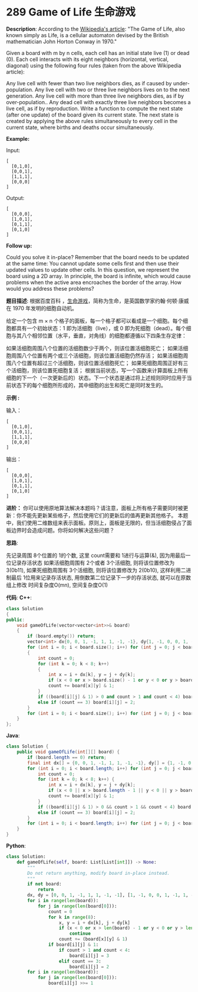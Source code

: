 # 289 Game of Life 生命游戏

__Description__:
According to the [Wikipedia's article](https://en.wikipedia.org/wiki/Conway%27s_Game_of_Life): "The Game of Life, also known simply as Life, is a cellular automaton devised by the British mathematician John Horton Conway in 1970."

Given a board with m by n cells, each cell has an initial state live (1) or dead (0). Each cell interacts with its eight neighbors (horizontal, vertical, diagonal) using the following four rules (taken from the above Wikipedia article):

Any live cell with fewer than two live neighbors dies, as if caused by under-population.
Any live cell with two or three live neighbors lives on to the next generation.
Any live cell with more than three live neighbors dies, as if by over-population..
Any dead cell with exactly three live neighbors becomes a live cell, as if by reproduction.
Write a function to compute the next state (after one update) of the board given its current state. The next state is created by applying the above rules simultaneously to every cell in the current state, where births and deaths occur simultaneously.

__Example:__

Input:

```text
[
  [0,1,0],
  [0,0,1],
  [1,1,1],
  [0,0,0]
]
```

Output:

```text
[
  [0,0,0],
  [1,0,1],
  [0,1,1],
  [0,1,0]
]
```

__Follow up:__

Could you solve it in-place? Remember that the board needs to be updated at the same time: You cannot update some cells first and then use their updated values to update other cells.
In this question, we represent the board using a 2D array. In principle, the board is infinite, which would cause problems when the active area encroaches the border of the array. How would you address these problems?

__题目描述__:
根据百度百科 ，[生命游戏](https://baike.baidu.com/item/%E7%94%9F%E5%91%BD%E6%B8%B8%E6%88%8F/2926434?fr=aladdin)，简称为生命，是英国数学家约翰·何顿·康威在 1970 年发明的细胞自动机。

给定一个包含 m × n 个格子的面板，每一个格子都可以看成是一个细胞。每个细胞都具有一个初始状态：1 即为活细胞（live），或 0 即为死细胞（dead）。每个细胞与其八个相邻位置（水平，垂直，对角线）的细胞都遵循以下四条生存定律：

如果活细胞周围八个位置的活细胞数少于两个，则该位置活细胞死亡；
如果活细胞周围八个位置有两个或三个活细胞，则该位置活细胞仍然存活；
如果活细胞周围八个位置有超过三个活细胞，则该位置活细胞死亡；
如果死细胞周围正好有三个活细胞，则该位置死细胞复活；
根据当前状态，写一个函数来计算面板上所有细胞的下一个（一次更新后的）状态。下一个状态是通过将上述规则同时应用于当前状态下的每个细胞所形成的，其中细胞的出生和死亡是同时发生的。

__示例 :__

输入：

```text
[
  [0,1,0],
  [0,0,1],
  [1,1,1],
  [0,0,0]
]
```

输出：

```text
[
  [0,0,0],
  [1,0,1],
  [0,1,1],
  [0,1,0]
]
```

__进阶：__
你可以使用原地算法解决本题吗？请注意，面板上所有格子需要同时被更新：你不能先更新某些格子，然后使用它们的更新后的值再更新其他格子。
本题中，我们使用二维数组来表示面板。原则上，面板是无限的，但当活细胞侵占了面板边界时会造成问题。你将如何解决这些问题？

__思路__:

先记录周围 8个位置的 1的个数, 这里 count需要和 1进行与运算(&), 因为用最后一位记录存活状态
如果活细胞周围有 2个或者 3个活细胞, 则将该位置修改为 3(0b11),
如果死细胞周围有 3个活细胞, 则将该位置修改为 2(0b10),
这样利用二进制最后 1位用来记录存活状态, 用倒数第二位记录下一步的存活状态, 就可以在原数组上修改
时间复杂度O(mn), 空间复杂度O(1)

__代码__:
__C++__:

```C++
class Solution 
{
public:
    void gameOfLife(vector<vector<int>>& board) 
    {
        if (board.empty()) return;
        vector<int> dx{0, 0, 1, -1, 1, 1, -1, -1}, dy{1, -1, 0, 0, 1, -1, 1, -1};; 
        for (int i = 0; i < board.size(); i++) for (int j = 0; j < board[0].size(); j++) 
        {
            int count = 0;
            for (int k = 0; k < 8; k++) 
            {
                int x = i + dx[k], y = j + dy[k];
                if (x < 0 or x > board.size() - 1 or y < 0 or y > board[0].size() - 1) continue;
                count += board[x][y] & 1;
            }
            if ((board[i][j] & 1) > 0 and count > 1 and count < 4) board[i][j] = 3;
            else if (count == 3) board[i][j] = 2;
        }
        for (int i = 0; i < board.size(); i++) for (int j = 0; j < board[0].size(); j++) board[i][j] >>= 1;
    }
};
```

__Java__:

```Java
class Solution {
    public void gameOfLife(int[][] board) {
        if (board.length == 0) return;
        final int dx[] = {0, 0, 1, -1, 1, 1, -1, -1}, dy[] = {1, -1, 0, 0, 1, -1, 1, -1};; 
        for (int i = 0; i < board.length; i++) for (int j = 0; j < board[0].length; j++) {
            int count = 0;
            for (int k = 0; k < 8; k++) {
                int x = i + dx[k], y = j + dy[k];
                if (x < 0 || x > board.length - 1 || y < 0 || y > board[0].length - 1) continue;
                count += board[x][y] & 1;
            }
            if ((board[i][j] & 1) > 0 && count > 1 && count < 4) board[i][j] = 3;
            else if (count == 3) board[i][j] = 2;
        }
        for (int i = 0; i < board.length; i++) for (int j = 0; j < board[0].length; j++) board[i][j] >>= 1;
    }
}
```

__Python__:

```Python
class Solution:
    def gameOfLife(self, board: List[List[int]]) -> None:
        """
        Do not return anything, modify board in-place instead.
        """
        if not board:
            return
        dx, dy = [0, 0, 1, -1, 1, 1, -1, -1], [1, -1, 0, 0, 1, -1, 1, -1]
        for i in range(len(board)):
            for j in range(len(board[0])):
                count = 0
                for k in range(8):
                    x, y = i + dx[k], j + dy[k]
                    if (x < 0 or x > len(board) - 1 or y < 0 or y > len(board[0]) - 1):
                        continue
                    count += (board[x][y] & 1)
                if board[i][j] & 1:
                    if count > 1 and count < 4:
                        board[i][j] = 3
                    elif count == 3:
                        board[i][j] = 2
        for i in range(len(board)):
            for j in range(len(board[0])):
                board[i][j] >>= 1
```
